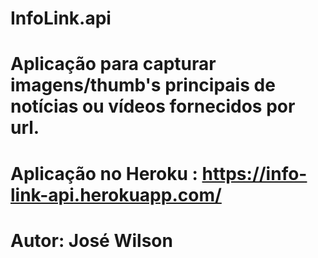# InfoLink.api
# Aplicação para capturar imagens/thumb's principais de notícias ou vídeos fornecidos por url.
# Aplicação no Heroku : https://info-link-api.herokuapp.com/
# Autor: José Wilson 

